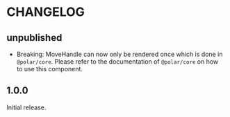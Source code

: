 # CHANGELOG

## unpublished

- Breaking: MoveHandle can now only be rendered once which is done in `@polar/core`. Please refer to the documentation of `@polar/core` on how to use this component.

## 1.0.0

Initial release.
